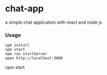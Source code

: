 # chat-app
a simple chat application with react and node js

### Usage

```
npm install
npm start
npm run startServer
open http://localhost:3000
```
npm start